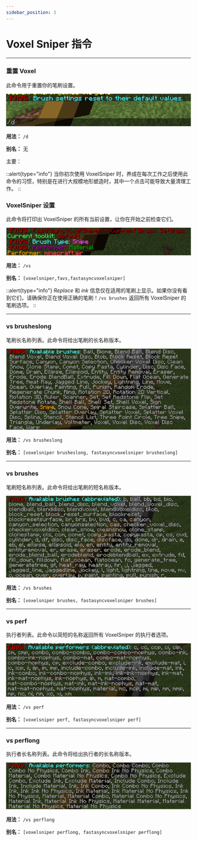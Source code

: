 ```yaml
---
sidebar_position: 3
---
```

# Voxel Sniper 指令

---
### 重置 Voxel

此命令用于重置你的笔刷设置。

![img.png](images/Commands/brushReset.png)

**用法：** `/d`

**别名：** 无

主要：

::alert{type="info"}
当你初次使用 VoxelSniper 时，养成在每次工作之后使用此命令的习惯，特别是在进行大规模地形塑造时，其中一个点击可能导致大量清理工作。
::


### VoxelSniper 设置

此命令将打印出 VoxelSniper 的所有当前设置，让你在开始之前检查它们。

![img.png](images/Commands/vs.png)

**用法：** `/vs`

**别名：** `[voxelsniper,favs,fastasyncvoxelsniper]`


::alert{type="info"}
*Replace* 和 *ink* 信息仅在适用的笔刷上显示。如果你没有看到它们，请确保你正在使用正确的笔刷！`/vs brushes` 返回所有 VoxelSniper 的笔刷选项。
::

---

### **vs brusheslong**

笔刷长名称列表。此命令将给出笔刷的长名称版本。

![img.png](images/Commands/brushesLong.png)

**用法：** `/vs brusheslong`

**别名：** `[voxelsniper brusheslong, fastasyncvoxelsniper brusheslong]`

---

### **vs brushes**

笔刷短名称列表。此命令将给出笔刷的短名称版本。

![img.png](images/Commands/brushesAbbreviated.png)

**用法：** `/vs brushes`

**别名：** `[voxelsniper brushes, fastasyncvoxelsniper brushes]`


---

### **vs perf**

执行者列表。此命令以简短的名称返回所有 VoxelSniper 的执行者选项。

![img.png](images/Commands/perfAbbreviated.png)

**用法：** `/vs perf`

**别名：** `[voxelsniper perf, fastasyncvoxelsniper perf]`


---

### **vs perflong**

执行者长名称列表。此命令将给出执行者的长名称版本。

![img.png](images/Commands/perfLong.png)

**用法：** `/vs perflong`

**别名：** `[voxelsniper perflong, fastasyncvoxelsniper perflong]`
